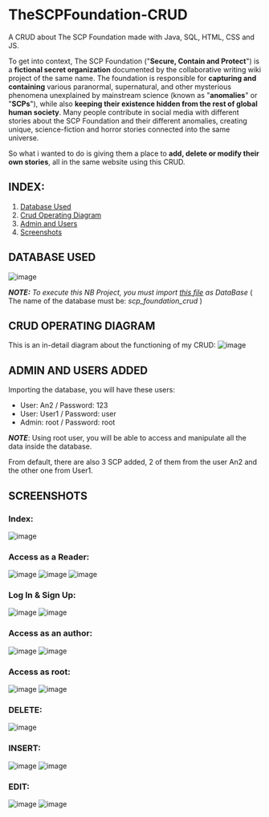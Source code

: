# TheSCPFoundation-CRUD
A CRUD about The SCP Foundation made with Java, SQL, HTML, CSS and JS. 

To get into context, The SCP Foundation ("**Secure, Contain and Protect**") is a **fictional secret organization** documented by the collaborative writing wiki project of the same name. The foundation is responsible for **capturing and containing** various paranormal, supernatural, and other mysterious phenomena unexplained by mainstream science (known as "**anomalies**" or "**SCPs**"), while also **keeping their existence hidden from the rest of global human society**.
Many people contribute in social media with different stories about the SCP Foundation and their different anomalies, creating unique, science-fiction and horror stories connected into the same universe.

So what i wanted to do is giving them a place to **add, delete or modify their own stories**, all in the same website using this CRUD.

## INDEX: 
1. [Database Used](#database-used)
2. [Crud Operating Diagram](#crud-operating-diagram)
3. [Admin and Users](#admin-and-users-added)
4. [Screenshots](#screenshots)

## DATABASE USED
![image](./screenshots/database.png)

***NOTE:*** *To execute this NB Project, you must import [this file](https://github.com/DavidAntunezPerez/TheSCPFoundation-CRUD/blob/master/sql/scp_foundation_crud.sql) as DataBase*
( The name of the database must be: *scp_foundation_crud* )

## CRUD OPERATING DIAGRAM
This is an in-detail diagram about the functioning of my CRUD:
![image](./screenshots/crud-diagram.png)

## ADMIN AND USERS ADDED
Importing the database, you will have these users:
- User: An2 / Password: 123
- User: User1 / Password: user
- Admin: root / Password: root

***NOTE***: Using root user, you will be able to access and manipulate all the data inside the database. 

From default, there are also 3 SCP added, 2 of them from the user An2 and the other one from User1.

## SCREENSHOTS
### **Index:**
![image](./screenshots/index.png)

### **Access as a Reader:**
![image](./screenshots/reader.png)
![image](./screenshots/reader-in.png)
![image](./screenshots/reader-search.png)


### **Log In & Sign Up:**
![image](./screenshots/login.png)
![image](./screenshots/signup.png)

### **Access as an author:**
![image](./screenshots/author.png)
![image](./screenshots/author-search.png)

### **Access as root:**
![image](./screenshots/rootaccess.png)
![image](./screenshots/root-search.png)

### **DELETE:**
![image](./screenshots/delete.png)
### **INSERT:**
![image](./screenshots/insert.png)
![image](./screenshots/insert-2.png)
### **EDIT:**
![image](./screenshots/edit.png)
![image](./screenshots/edit-2.png)
